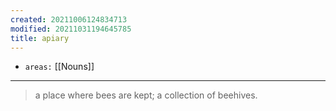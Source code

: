 ```yaml
---
created: 20211006124834713
modified: 20211031194645785
title: apiary
---
```


- `areas:` [[Nouns]]

---

> a place where bees are kept; a collection of beehives.
